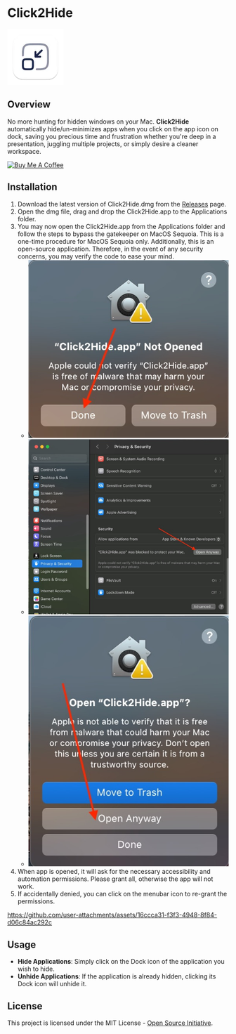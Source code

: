 # Click2Hide

![Click2Hide Logo](Click2Minimize/Assets.xcassets/AppIcon.appiconset/128-mac.png)

## Overview

No more hunting for hidden windows on your Mac. **Click2Hide** automatically hide/un-minimizes apps when you click on the app icon on dock, saving you precious time and frustration whether you're deep in a presentation, juggling multiple projects, or simply desire a cleaner workspace.

<a style="align: right" href="https://www.buymeacoffee.com/victorwon" target="_blank"><img src="https://cdn.buymeacoffee.com/buttons/v2/default-yellow.png" alt="Buy Me A Coffee" style="height: 60px !important;width: 217px !important;" ></a>

## Installation

1. Download the latest version of Click2Hide.dmg from the [Releases](https://github.com/victorwon/click2hide/releases) page.
2. Open the dmg file, drag and drop the Click2Hide.app to the Applications folder.
3. You may now open the Click2Hide.app from the Applications folder and follow the steps to bypass the gatekeeper on MacOS Sequoia. This is a one-time procedure for MacOS Sequoia only. Additionally, this is an open-source application. Therefore, in the event of any security concerns, you may verify the code to ease your mind.
   - ![Step 1](assets/Step1.jpeg)
   - ![Step 2](assets/Step2.jpeg)
   - ![Step 3](assets/Step3.jpeg)
4. When app is opened, it will ask for the necessary accessibility and automation permissions. Please grant all, otherwise the app will not work.
5. If accidentally denied, you can click on the menubar icon to re-grant the permissions.

https://github.com/user-attachments/assets/16ccca31-f3f3-4948-8f84-d06c84ac292c

## Usage

- **Hide Applications**: Simply click on the Dock icon of the application you wish to hide.
- **Unhide Applications**: If the application is already hidden, clicking its Dock icon will unhide it.

## License

This project is licensed under the MIT License - [Open Source Initiative](https://opensource.org/licenses/MIT).
